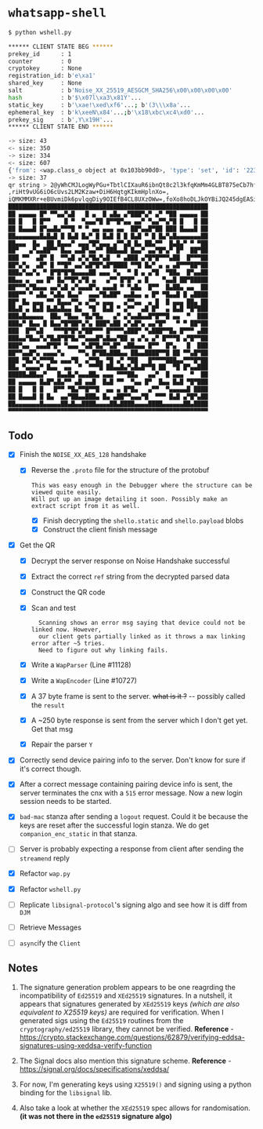 # `whatsapp-shell`

```bash
$ python wshell.py

****** CLIENT STATE BEG ******
prekey_id      : 1
counter        : 0
cryptokey      : None
registration_id: b'e\xa1'
shared_key     : None
salt           : b'Noise_XX_25519_AESGCM_SHA256\x00\x00\x00\x00'
hash           : b'$\x07l\xa3\x81Y'...
static_key     : b'\xae!\xed\xf6'...; b'(3\\\x8a'...
ephemeral_key  : b'k\xeeN\x84'...;b'\x18\xbc\xc4\xd0'...
prekey_sig     : b',Y\x19H'...
****** CLIENT STATE END ******

-> size: 43
<- size: 350
-> size: 334
<- size: 607
{'from': <wap.class_o object at 0x103bb90d0>, 'type': 'set', 'id': '2236335922', 'xmlns': 'md'}
-> size: 37
qr string > 2@yWhCMJLogWyPGu+TbtlCIXauR6ibnQt8c2l3kfqKmMm4GLBT875eCb7hfChiBY5Bk5+taPiASrXsOA==
,riHt9vUG6iO6cUvs2LM2Kzaw+DiH6HqtgKIkmHplnXo=,
iQMKMMXRr+eBUvmiDk6pvlqgDiy9OIEfB4CL8UXzOWw=,foXo8hoDLJkOYBiJQ245dgEASibGYkpaaOvOt89Tvl8=
█████████████████████████████████████████████████████████
██ ▄▄▄▄▄ █▀ ▀▀▄▄▀▄█   █ ▄  █ ▄█▄ ▄▀███▀▄▀ ▄▀ ▀██ ▄▄▄▄▄ ██
██ █   █ █▀▀    █ ▀  ▀▄▄▄▀█ █▀▀█▀▄▄ ▄▄▀ ▀▄▄▀▀▄▀█ █   █ ██
██ █▄▄▄█ █▀▄▄█▄▀▀▀█ ▀ ▀ ▄▄ ▄▄▄ ▄▄  ██▀▄▄█▀██ ███ █▄▄▄█ ██
██▄▄▄▄▄▄▄█▄█▄█ █ █▄█ █▄▀ █ █▄█ █ █ █▄█ ▀ █ █▄▀▄█▄▄▄▄▄▄▄██
██▄▄▄  █▄  ██ █▄▄▄▀ ▄▄▄▀█▀▄▄▄ ▄▀▀▄█ █▄ ██▄▀▀  █▄█▄▀ ▀ ▀██
██▀   ▄▀▄▄██▀▀ █▄▄ ▄▄█▀▄▄▀▀ ███▄▄█ █▄▄▀ ▄▄▀█▀▄▀ █▀  ██▀██
███ ▀▀  ▄█▀ █  ▀▀▄█ ▄▀▄▀█▄▀▄█  ▀ ▄███ ▄▀█▀█▀▀▀▄██  █▀▀▀██
██▀▄▀▄  ▄█▀ █ ▀▀█▀ ▄▄▀▄█▀█▀▄█▀████ ▀▀█ █▄▀ ▄ ▄ ▄█▀▀▀██▀██
███▄▀▄▄▀▄ ▀ █▀█▀█▀█▄▄▄▄██ ▄▄▄ ▀▄  ▀ █ ▄ ▄▀█  ▀██▄  █▀▄▄██
██▄▄ ▄  ▄▄ █▀ █▄▀▀█▀▄▀█ ▄   ▄▀▀ █▀█▀ ▄ █    ▀▄▄█ ██▀█████
██▀▀▀▄▀█▄▄▄ ▄▄▀▄█ ▄▀▄▄▄█▀▄ ▄▄▄█ ▀ ▀▄█▄  █▀▀  █▄██▄ ▄▄  ██
███▀▀ ▀ ▄█▄ ▀▄█▄ █▄▄▀  ▄▄▄▀█▄██▀ ▄▄█▄▄ ▄ █▀ ▀█▄▄█ █ ▄████
██▀ █▄ ▄▄▄ ▀▀ █▄▄▄▀▀▄ ▄▀▀▄ ▄▄▄   ▄▀▀▄▄  ▄ █  █ ▄▄▄ ██▄ ██
██▄█ ▄ █▄█ █▄█▄█▄▄ █▄  ▀█  █▄█ ▀ ▄▀▀  ▄█ █▀  ▄ █▄█ ▀█▀███
███▄█▄▄▄▄▄  ██▄ ▀█▄▄ ▀█▄▀█▄   ▄▀ ▄▀▄▄█▄▄█▀█▀▀█ ▄▄  ▀  ███
███▄▀ █▄▄ █ █▄▄▀█▀██▀▄▀▄ ███▀▄██ ▄▀▄█▀▄ ▄▄▀█▀   ▀ ▀ ██▀██
███  █▀▀▄█   ▀▀▀█▀█▀▄▀██▀▀▀ █▀▀▀▀▄███▀ ▀▄███▀▀█▄ █▀▀▀ ▄██
███▄▄▀█▄▄▀▄▀█▄█▀█▀█▄▀▀▄▄▄█▀▄█▄▄▀██ ▄ ▄▀▄ ▄▀ █▀▀▀█ ▄▀█▀▀██
███▀▄▄  ▄▄▄█▀█▀ ▀▄▄▄ ▀▄█▀█▄▀▀▄█▀ ▄██▄▄▄ █▀▀  █▀▄   █  ███
██▀▀▄▄█▀▄ ▄▄▄▄▀▄    ▀▀▄ █▀██▄███▄▄ ██▄▄████▀▀█ ██ ▀▀▄█▀██
███ ▀█▄▀▄▀▀▀█▄ ▄▄▄▀█  ▄▀▀█▄ ▀█ ▄▀ ▀██   █▀▀▀▀███▄▄▀▀▀█▀██
██▄ ▀▄▄▄▄▀ █▄▄  ▄▄  ▀  ▀▀▀█ ██▄▄█▄▀▄█▄█▀▀█ ██  ▀█ █▀▄▄███
█████▄██▄▄▀   █▄▄█▄▀▄▄▄██▄ ▄▄▄ ▀▀▀██▄   ▄▄▀  █ ▄▄▄  ▀  ██
██ ▄▄▄▄▄ █▄█▀▄█▄▀▀ ▄█ ▄▄█  █▄█ ▀▀  ▀▄▄ █▀  █▄▄ █▄█ ▀█▀███
██ █   █ █   █▀▀ ▀█▄▀▀█▀▀█  ▄▄ ▄ █▀█▄   ▄▀▀  ▀▄▄▄▄▄█ ████
██ █▄▄▄█ █ █▄  ▄▄▀██▄▄███▄ █▄ ▄██▀▀▄▄▄▀█  ▀▀▀ █▄█ ▄▀█▀▄██
██▄▄▄▄▄▄▄█▄▄▄▄▄██▄█▄▄████▄▄▄▄██▄████▄▄▄▄████▄▄▄▄▄▄██▄████
▀▀▀▀▀▀▀▀▀▀▀▀▀▀▀▀▀▀▀▀▀▀▀▀▀▀▀▀▀▀▀▀▀▀▀▀▀▀▀▀▀▀▀▀▀▀▀▀▀▀▀▀▀▀▀▀▀

```
## Todo
- [x] Finish the `NOISE_XX_AES_128` handshake
  - [x] Reverse the `.proto` file for the structure of the protobuf
  
        This was easy enough in the Debugger where the structure can be viewed quite easily.
        Will put up an image detailing it soon. Possibly make an extract script from it as well.
	- [x] Finish decrypting the `shello.static` and `shello.payload` blobs	
	- [x] Construct the client finish message
- [x] Get the QR
	- [x] Decrypt the server response on Noise Handshake successful
	- [x] Extract the correct `ref` string from the decrypted parsed data
	- [x] Construct the QR code
	- [x] Scan and test
  
            Scanning shows an error msg saying that device could not be linked now. However,
            our client gets partially linked as it throws a max linking error after ~5 tries.
            Need to figure out why linking fails.
	- [x] Write a `WapParser` (Line #11128)
	- [x] Write a `WapEncoder` (Line #10727)
	- [x] A 37 byte frame is sent to the server. ~~what is it ?~~ -- possibly called the `result`
	- [x] A ~250 byte response is sent from the server which I don't get yet. Get that msg
	- [x] Repair the parser `Y`
- [x] Correctly send device pairing info to the server. Don't know for sure if it's correct though.
- [x] After a correct message containing pairing device info is sent, the server terminates the cnx
with a `515` error message. Now a new login session needs to be started.
- [x] `bad-mac` stanza after sending a `logout` request. Could it be because the keys are reset after the 
successful login stanza. We do get `companion_enc_static` in that stanza.
- [ ] Server is probably expecting a response from client after sending the `streamend` reply
- [x] Refactor `wap.py`
- [x] Refactor `wshell.py`
- [ ] Replicate `libsignal-protocol`'s signing algo and see how it is diff from `DJM`
- [ ] Retrieve Messages
- [ ] `async`ify the `Client`


## Notes
1. The signature generation problem appears to be one reagrding the incompatibility of `Ed25519`
and `XEd25519` signatures. In a nutshell, it appears that signatures generated by `XEd25519` keys
*(which are also equivalent to X25519 keys)* are required for verification. When I generated sigs
using the `Ed25519` routines from the `cryptography/ed25519` library, they cannot be verified.
**Reference** - https://crypto.stackexchange.com/questions/62879/verifying-eddsa-signatures-using-xeddsa-verify-function

2. The Signal docs also mention this signature scheme.
**Reference** - https://signal.org/docs/specifications/xeddsa/

3. For now, I'm generating keys using `X25519()` and signing using a python binding for the `libsignal` lib.
4. Also take a look at whether the `XEd25519` spec allows for randomisation. **(it was not there in the `ed25519`
signature algo)**
